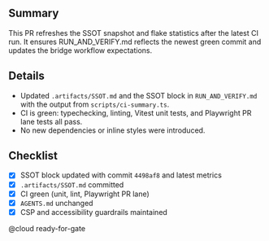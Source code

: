 ## Summary

This PR refreshes the SSOT snapshot and flake statistics after the latest CI run.
It ensures RUN_AND_VERIFY.md reflects the newest green commit and updates the bridge workflow expectations.

## Details

- Updated `.artifacts/SSOT.md` and the SSOT block in `RUN_AND_VERIFY.md` with the output from `scripts/ci-summary.ts`.
- CI is green: typechecking, linting, Vitest unit tests, and Playwright PR lane tests all pass.
- No new dependencies or inline styles were introduced.

## Checklist

- [x] SSOT block updated with commit `4498af8` and latest metrics
- [x] `.artifacts/SSOT.md` committed
- [x] CI green (unit, lint, Playwright PR lane)
- [x] `AGENTS.md` unchanged
- [x] CSP and accessibility guardrails maintained

@cloud ready-for-gate
